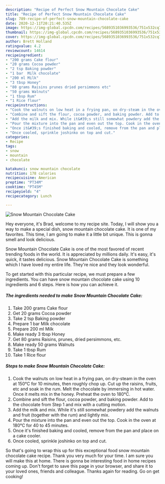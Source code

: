 ```yaml
---
description: "Recipe of Perfect Snow Mountain Chocolate Cake"
title: "Recipe of Perfect Snow Mountain Chocolate Cake"
slug: 789-recipe-of-perfect-snow-mountain-chocolate-cake
date: 2020-12-11T20:21:40.535Z
image: https://img-global.cpcdn.com/recipes/5689351036993536/751x532cq70/snow-mountain-chocolate-cake-recipe-main-photo.jpg
thumbnail: https://img-global.cpcdn.com/recipes/5689351036993536/751x532cq70/snow-mountain-chocolate-cake-recipe-main-photo.jpg
cover: https://img-global.cpcdn.com/recipes/5689351036993536/751x532cq70/snow-mountain-chocolate-cake-recipe-main-photo.jpg
author: Brett Holland
ratingvalue: 4.2
reviewcount: 14614
recipeingredient:
- "200 grams Cake flour"
- "20 grams Cocoa powder"
- "2 tsp Baking powder"
- "1 bar  Milk chocolate"
- "200 ml Milk"
- "3 tbsp Honey"
- "80 grams Raisins prunes dried persimmons etc"
- "50 grams Walnuts"
- "1 tbsp Rum"
- "1 Rice flour"
recipeinstructions:
- "Cook the walnuts on low heat in a frying pan, on dry-steam in the oven at 150°C for 10 minutes, then roughly chop up. Cut up the raisins, fruits, etc and soak in the rum. Melt the chocolate by immersing in hot water. Once it melts mix in the honey. Preheat the oven to 180°C."
- "Combine and sift the flour, cocoa powder, and baking powder. Add to the chocolate from Step 1 and mix with a cutting motion."
- "Add the milk and mix. While it&#39;s still somewhat powdery add the walnuts and fruit (together with the rum) and lightly mix."
- "Pour the mixture into the pan and even out the top. Cook in the oven at 180°C for 40 to 45 minutes."
- "Once it&#39;s finished baking and cooled, remove from the pan and place on a cake cooler."
- "Once cooled, sprinkle joshinko on top and cut."
categories:
- Recipe
tags:
- snow
- mountain
- chocolate

katakunci: snow mountain chocolate 
nutrition: 178 calories
recipecuisine: American
preptime: "PT34M"
cooktime: "PT45M"
recipeyield: "4"
recipecategory: Lunch

---
```



![Snow Mountain Chocolate Cake](https://img-global.cpcdn.com/recipes/5689351036993536/751x532cq70/snow-mountain-chocolate-cake-recipe-main-photo.jpg)

Hey everyone, it's Brad, welcome to my recipe site. Today, I will show you a way to make a special dish, snow mountain chocolate cake. It is one of my favorites. This time, I am going to make it a little bit unique. This is gonna smell and look delicious.

Snow Mountain Chocolate Cake is one of the most favored of recent trending foods in the world. It is appreciated by millions daily. It's easy, it's quick, it tastes delicious. Snow Mountain Chocolate Cake is something which I have loved my entire life. They're nice and they look wonderful.




To get started with this particular recipe, we must prepare a few ingredients. You can have snow mountain chocolate cake using 10 ingredients and 6 steps. Here is how you can achieve it.

<!--inarticleads1-->

##### The ingredients needed to make Snow Mountain Chocolate Cake:

1. Take 200 grams Cake flour
1. Get 20 grams Cocoa powder
1. Take 2 tsp Baking powder
1. Prepare 1 bar  Milk chocolate
1. Prepare 200 ml Milk
1. Make ready 3 tbsp Honey
1. Get 80 grams Raisins, prunes, dried persimmons, etc.
1. Make ready 50 grams Walnuts
1. Take 1 tbsp Rum
1. Take 1 Rice flour




<!--inarticleads2-->

##### Steps to make Snow Mountain Chocolate Cake:

1. Cook the walnuts on low heat in a frying pan, on dry-steam in the oven at 150°C for 10 minutes, then roughly chop up. Cut up the raisins, fruits, etc and soak in the rum. Melt the chocolate by immersing in hot water. Once it melts mix in the honey. Preheat the oven to 180°C.
1. Combine and sift the flour, cocoa powder, and baking powder. Add to the chocolate from Step 1 and mix with a cutting motion.
1. Add the milk and mix. While it&#39;s still somewhat powdery add the walnuts and fruit (together with the rum) and lightly mix.
1. Pour the mixture into the pan and even out the top. Cook in the oven at 180°C for 40 to 45 minutes.
1. Once it&#39;s finished baking and cooled, remove from the pan and place on a cake cooler.
1. Once cooled, sprinkle joshinko on top and cut.




So that's going to wrap this up for this exceptional food snow mountain chocolate cake recipe. Thank you very much for your time. I am sure you will make this at home. There is gonna be interesting food in home recipes coming up. Don't forget to save this page in your browser, and share it to your loved ones, friends and colleague. Thanks again for reading. Go on get cooking!
